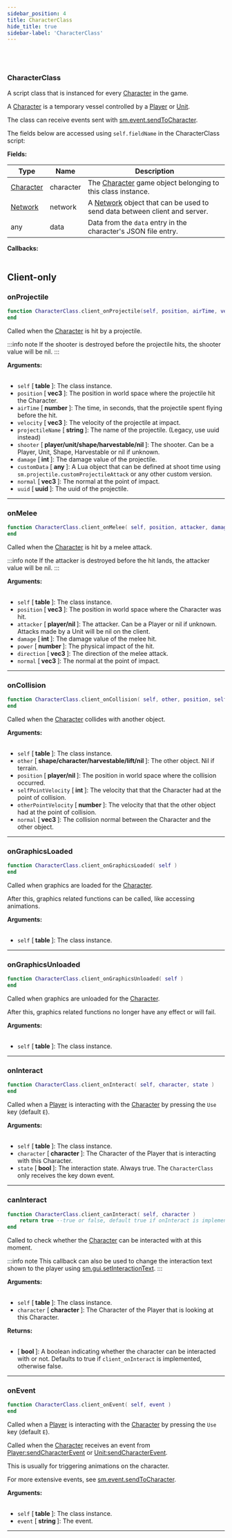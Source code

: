 ```yaml
---
sidebar_position: 4
title: CharacterClass
hide_title: true
sidebar-label: 'CharacterClass'
---
```


<br></br>

### CharacterClass
A script class that is instanced for every [Character](/lua/Game-Script-Environment/Userdata/Character) in the game.

A [Character](/lua/Game-Script-Environment/Userdata/Character) is a temporary vessel controlled by a [Player](/lua/Game-Script-Environment/Userdata/Player) or [Unit](/lua/Game-Script-Environment/Userdata/Unit).

The class can receive events sent with [sm.event.sendToCharacter](/lua/Game-Script-Environment/Static-Functions/sm.event#sendtocharacter).

The fields below are accessed using <code>self.fieldName</code> in the CharacterClass script:

<strong>Fields:</strong>

| Type        | Name           | Description |
| ----------- | -----------    | ----------- |
| [Character](/lua/Game-Script-Environment/Userdata/Character) | character | The [Character](/lua/Game-Script-Environment/Userdata/Character) game object belonging to this class instance. |
| [Network](/lua/Game-Script-Environment/Userdata/Network) | network | A [Network](/lua/Game-Script-Environment/Userdata/Network) object that can be used to send data between client and server. |
| any | data | Data from the <code>data</code> entry in the character's JSON file entry. |

<strong>Callbacks:</strong> <br></br>

## Client-only

### onProjectile

```lua
function CharacterClass.client_onProjectile(self, position, airTime, velocity, projectileName, shooter, damage, customData, normal, uuid)
end
```
Called when the [Character](/lua/Game-Script-Environment/Userdata/Character) is hit by a projectile.

:::info note
If the shooter is destroyed before the projectile hits, the shooter value will be nil.
:::

<strong>Arguments:</strong> <br></br>

- <code>self</code> [<strong> table </strong>]: The class instance.
- <code>position</code> [<strong> vec3 </strong>]: The position in world space where the projectile hit the Character.
- <code>airTime</code> [<strong> number </strong>]: The time, in seconds, that the projectile spent flying before the hit.
- <code>velocity</code> [<strong> vec3 </strong>]: The velocity of the projectile at impact.
- <code>projectileName</code> [<strong> string </strong>]: The name of the projectile. (Legacy, use uuid instead)
- <code>shooter</code> [<strong> player/unit/shape/harvestable/nil </strong>]: The shooter. Can be a Player, Unit, Shape, Harvestable or nil if unknown.
- <code>damage</code> [<strong> int </strong>]: The damage value of the projectile.
- <code>customData</code> [<strong> any </strong>]: A Lua object that can be defined at shoot time using <code>sm.projectile.customProjectileAttack</code> or any other custom version.
- <code>normal</code> [<strong> vec3 </strong>]: The normal at the point of impact.
- <code>uuid</code> [<strong> uuid </strong>]: The uuid of the projectile.

---

### onMelee

```lua
function CharacterClass.client_onMelee( self, position, attacker, damage, power, direction, normal )
end
```
Called when the [Character](/lua/Game-Script-Environment/Userdata/Character) is hit by a melee attack.

:::info note
If the attacker is destroyed before the hit lands, the attacker value will be nil.
:::

<strong>Arguments:</strong> <br></br>

- <code>self</code> [<strong> table </strong>]: The class instance.
- <code>position</code> [<strong> vec3 </strong>]: The position in world space where the Character was hit.
- <code>attacker</code> [<strong> player/nil </strong>]: The attacker. Can be a Player or nil if unknown. Attacks made by a Unit will be nil on the client.
- <code>damage</code> [<strong> int </strong>]: The damage value of the melee hit.
- <code>power</code> [<strong> number </strong>]: The physical impact of the hit.
- <code>direction</code> [<strong> vec3 </strong>]: The direction of the melee attack.
- <code>normal</code> [<strong> vec3 </strong>]: The normal at the point of impact.

---

### onCollision

```lua
function CharacterClass.client_onCollision( self, other, position, selfPointVelocity, otherPointVelocity, normal )
end
```
Called when the [Character](/lua/Game-Script-Environment/Userdata/Character) collides with another object.

<strong>Arguments:</strong> <br></br>

- <code>self</code> [<strong> table </strong>]: The class instance.
- <code>other</code> [<strong> shape/character/harvestable/lift/nil </strong>]: The other object. Nil if terrain.
- <code>position</code> [<strong> player/nil </strong>]: The position in world space where the collision occurred.
- <code>selfPointVelocity</code> [<strong> int </strong>]: The velocity that that the Character had at the point of collision.
- <code>otherPointVelocity</code> [<strong> number </strong>]: The velocity that that the other object had at the point of collision.
- <code>normal</code> [<strong> vec3 </strong>]: The collision normal between the Character and the other object.

---

### onGraphicsLoaded

```lua
function CharacterClass.client_onGraphicsLoaded( self )
end
```
Called when graphics are loaded for the [Character](/lua/Game-Script-Environment/Userdata/Character).

After this, graphics related functions can be called, like accessing animations.

<strong>Arguments:</strong> <br></br>

- <code>self</code> [<strong> table </strong>]: The class instance.

---

### onGraphicsUnloaded

```lua
function CharacterClass.client_onGraphicsUnloaded( self )
end
```
Called when graphics are unloaded for the [Character](/lua/Game-Script-Environment/Userdata/Character).

After this, graphics related functions no longer have any effect or will fail.

<strong>Arguments:</strong> <br></br>

- <code>self</code> [<strong> table </strong>]: The class instance.

---

### onInteract

```lua
function CharacterClass.client_onInteract( self, character, state )
end
```
Called when a [Player](/lua/Game-Script-Environment/Userdata/Player) is interacting with the [Character](/lua/Game-Script-Environment/Userdata/Character) by pressing the <code>Use</code> key (default <code>E</code>).

<strong>Arguments:</strong> <br></br>

- <code>self</code> [<strong> table </strong>]: The class instance.
- <code>character</code> [<strong> character </strong>]: The Character of the Player that is interacting with this Character.
- <code>state</code> [<strong> bool </strong>]: The interaction state. Always true. The <code>CharacterClass</code> only receives the key down event.

---

### canInteract

```lua
function CharacterClass.client_canInteract( self, character )
	return true --true or false, default true if onInteract is implemented
end
```
Called to check whether the [Character](/lua/Game-Script-Environment/Userdata/Character) can be interacted with at this moment.

:::info note
This callback can also be used to change the interaction text shown to the player using [sm.gui.setInteractionText](/lua/Game-Script-Environment/Static-Functions/sm.gui#setinteractiontext).
:::

<strong>Arguments:</strong> <br></br>

- <code>self</code> [<strong> table </strong>]: The class instance.
- <code>character</code> [<strong> character </strong>]: The Character of the Player that is looking at this Character.

<strong>Returns:</strong> <br></br>

- [<strong> bool </strong>]: A boolean indicating whether the character can be interacted with or not. Defaults to true if <code>client_onInteract</code> is implemented, otherwise false.

---

### onEvent

```lua
function CharacterClass.client_onEvent( self, event )
end
```
Called when a [Player](/lua/Game-Script-Environment/Userdata/Player) is interacting with the [Character](/lua/Game-Script-Environment/Userdata/Character) by pressing the <code>Use</code> key (default <code>E</code>).

Called when the [Character](/lua/Game-Script-Environment/Userdata/Character) receives an event from [Player:sendCharacterEvent](/lua/Game-Script-Environment/Userdata/Player#sendcharacterevent) or [Unit:sendCharacterEvent](/lua/Game-Script-Environment/Userdata/Unit#sendcharacterevent).

This is usually for triggering animations on the character.

For more extensive events, see [sm.event.sendToCharacter](/lua/Game-Script-Environment/Static-Functions/sm.event#sendtocharacter).

<strong>Arguments:</strong> <br></br>

- <code>self</code> [<strong> table </strong>]: The class instance.
- <code>event</code> [<strong> string </strong>]: The event.

---